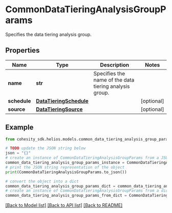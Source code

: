 # CommonDataTieringAnalysisGroupParams

Specifies the data tiering analysis group.

## Properties

Name | Type | Description | Notes
------------ | ------------- | ------------- | -------------
**name** | **str** | Specifies the name of the data tiering analysis group. | 
**schedule** | [**DataTieringSchedule**](DataTieringSchedule.md) |  | [optional] 
**source** | [**DataTieringSource**](DataTieringSource.md) |  | [optional] 

## Example

```python
from cohesity_sdk.helios.models.common_data_tiering_analysis_group_params import CommonDataTieringAnalysisGroupParams

# TODO update the JSON string below
json = "{}"
# create an instance of CommonDataTieringAnalysisGroupParams from a JSON string
common_data_tiering_analysis_group_params_instance = CommonDataTieringAnalysisGroupParams.from_json(json)
# print the JSON string representation of the object
print(CommonDataTieringAnalysisGroupParams.to_json())

# convert the object into a dict
common_data_tiering_analysis_group_params_dict = common_data_tiering_analysis_group_params_instance.to_dict()
# create an instance of CommonDataTieringAnalysisGroupParams from a dict
common_data_tiering_analysis_group_params_from_dict = CommonDataTieringAnalysisGroupParams.from_dict(common_data_tiering_analysis_group_params_dict)
```
[[Back to Model list]](../README.md#documentation-for-models) [[Back to API list]](../README.md#documentation-for-api-endpoints) [[Back to README]](../README.md)



